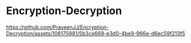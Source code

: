 # Encryption-Decryption

https://github.com/PraveenJJ/Encryption-Decryption/assets/108175981/5b3ce669-e3d0-4be9-966e-d6ec59f213f5
